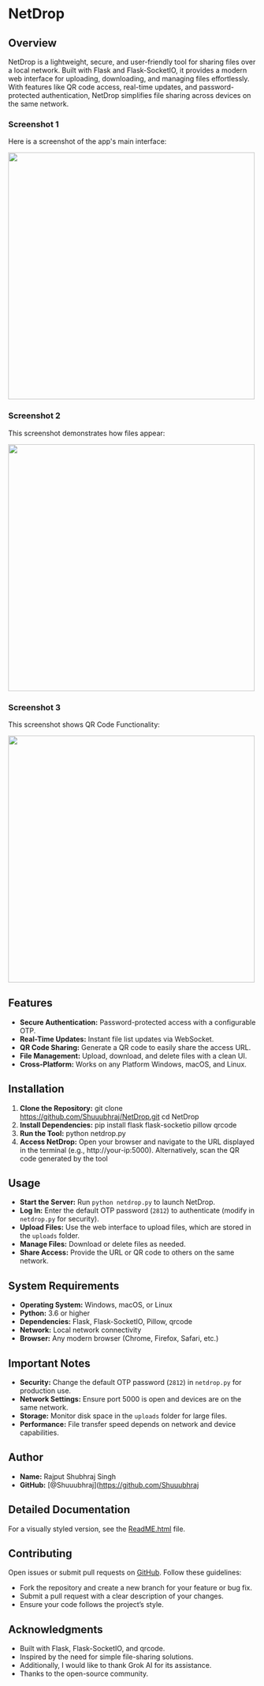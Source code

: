 # NetDrop


## Overview
NetDrop is a lightweight, secure, and user-friendly tool for sharing files over a local network. Built with Flask and Flask-SocketIO, it provides a modern web interface for uploading, downloading, and managing files effortlessly. With features like QR code access, real-time updates, and password-protected authentication, NetDrop simplifies file sharing across devices on the same network.

### Screenshot 1

Here is a screenshot of the app's main interface:

<a href="https://i.imgur.com/yuKtWIF.png" target="_blank">
  <img src="https://i.imgur.com/yuKtWIF.png" width="500"/>
</a>

### Screenshot 2

This screenshot demonstrates how files appear:

<a href="https://i.imgur.com/In87BkU.png" target="_blank">
  <img src="https://i.imgur.com/In87BkU.png" width="500"/>
</a>

### Screenshot 3

This screenshot shows QR Code Functionality:

<a href="https://i.imgur.com/In87BkU.png" target="_blank">
  <img src="https://i.imgur.com/In87BkU.png" width="500"/>
</a>


## Features
- **Secure Authentication:** Password-protected access with a configurable OTP.
- **Real-Time Updates:** Instant file list updates via WebSocket.
- **QR Code Sharing:** Generate a QR code to easily share the access URL.
- **File Management:** Upload, download, and delete files with a clean UI.
- **Cross-Platform:** Works on any Platform Windows, macOS, and Linux.

## Installation
 1. **Clone the Repository:**
   git clone https://github.com/Shuuubhraj/NetDrop.git
   cd NetDrop
 2. **Install Dependencies:**
   pip install flask flask-socketio pillow qrcode
 3. **Run the Tool:**
   python netdrop.py
 4. **Access NetDrop:**
   Open your browser and navigate to the URL displayed in the terminal
 (e.g., http://your-ip:5000).
   Alternatively, scan the QR code generated by the tool

## Usage
- **Start the Server:** Run `python netdrop.py` to launch NetDrop.
- **Log In:** Enter the default OTP password (`2812`) to authenticate (modify in `netdrop.py` for security).
- **Upload Files:** Use the web interface to upload files, which are stored in the `uploads` folder.
- **Manage Files:** Download or delete files as needed.
- **Share Access:** Provide the URL or QR code to others on the same network.

## System Requirements
- **Operating System:** Windows, macOS, or Linux
- **Python:** 3.6 or higher
- **Dependencies:** Flask, Flask-SocketIO, Pillow, qrcode
- **Network:** Local network connectivity
- **Browser:** Any modern browser (Chrome, Firefox, Safari, etc.)

## Important Notes
- **Security:** Change the default OTP password (`2812`) in `netdrop.py` for production use.
- **Network Settings:** Ensure port 5000 is open and devices are on the same network.
- **Storage:** Monitor disk space in the `uploads` folder for large files.
- **Performance:** File transfer speed depends on network and device capabilities.

## Author
- **Name:** Rajput Shubhraj Singh
- **GitHub:** [@Shuuubhraj](https://github.com/Shuuubhraj

## Detailed Documentation
For a visually styled version, see the [ReadME.html](ReadME.html) file.


## Contributing
Open issues or submit pull requests on [GitHub](https://github.com/Shuuubhraj/NetDrop). Follow these guidelines:
- Fork the repository and create a new branch for your feature or bug fix.
- Submit a pull request with a clear description of your changes.
- Ensure your code follows the project’s style.

## Acknowledgments
- Built with Flask, Flask-SocketIO, and qrcode.
- Inspired by the need for simple file-sharing solutions.
- Additionally, I would like to thank Grok AI for its assistance. 
- Thanks to the open-source community.
